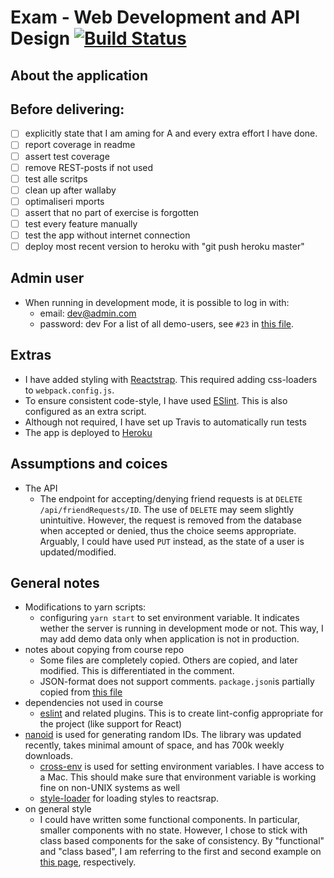 # Exam - Web Development and API Design [![Build Status](https://travis-ci.com/olaven/exam-PG6300.svg?token=zTzVh5wrqM89cpyf9qVd&branch=master)](https://travis-ci.com/olaven/exam-PG6300)

## About the application

## Before delivering: 
- [ ] explicitly state that I am aming for A and every extra effort I have done. 
- [ ] report coverage in readme 
- [ ] assert test coverage 
- [ ] remove REST-posts if not used
- [ ] test alle scritps
- [ ] clean up after wallaby 
- [ ] optimaliseri mports 
- [ ] assert that no part of exercise is forgotten
- [ ] test every feature manually 
- [ ] test the app without internet connection
- [ ] deploy most recent version to heroku with "git push heroku master" 

## Admin user
* When running in development mode, it is possible to log in with: 
  * email: dev@admin.com
  * password: dev
For a list of all demo-users, see `#23` in [this file](./src/server/database/demo.js).

## Extras 
* I have added styling with [Reactstrap](https://reactstrap.github.io). This required adding css-loaders to `webpack.config.js`. 
* To ensure consistent code-style, I have used [ESlint](https://eslint.org). This is also configured as an extra script.
* Although not required, I have set up Travis to automatically run tests
* The app is deployed to [Heroku](https://exam-pg6300.herokuapp.com)

## Assumptions and coices
* The API 
  * The endpoint for accepting/denying friend requests is at `DELETE /api/friendRequests/ID`. The use of `DELETE` may seem slightly unintuitive. However, the request is removed from the database when accepted or denied, thus the choice seems appropriate. Arguably, I could have used `PUT` instead, as the state of a user is updated/modified.

## General notes
* Modifications to yarn scripts:
  * configuring `yarn start` to set environment variable. It indicates wether the server is running in development mode or not. This way, I may add demo data only when application is not in production.
* notes about copying from course repo 
  * Some files are completely copied. Others are copied, and later modified. This is differentiated in the comment. 
  * JSON-format does not support comments. `package.json`is partially copied from [this file](https://github.com/arcuri82/web_development_and_api_design/blob/master/exercise-solutions/quiz-game/part-10/package.json)
* dependencies not used in course
  * [eslint](https://yarnpkg.com/en/package/eslint) and related plugins. This is to create lint-config appropriate for the project (like support for React)
* [nanoid](https://www.npmjs.com/package/nanoid) is used for generating random IDs. The library was updated recently, takes         minimal amount of space, and has 700k weekly downloads. 
  *  [cross-env](https://www.npmjs.com/package/cross-env) is used for setting environment variables. I have access to a Mac. This should make sure that environment variable is working fine on non-UNIX systems as well
  * [style-loader](https://www.npmjs.com/package/style-loader) for loading styles to reactsrap.  
* on general style 
  * I could have written some functional components. In particular, smaller components with no state. However, I chose to stick with class based components for the sake of consistency. By "functional" and "class based", I am referring to the first and second example on [this page](https://reactjs.org/docs/components-and-props.html), respectively.
